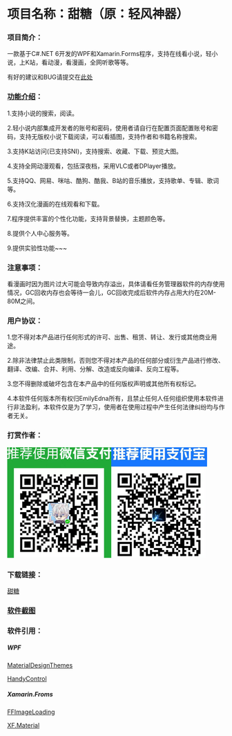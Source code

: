 # 项目名称：甜糖（原：轻风神器）

### 项目简介：

一款基于C#.NET 6开发的WPF和Xamarin.Forms程序，支持在线看小说，轻小说，上K站，看动漫，看漫画，全网听歌等等。

有好的建议和BUG请提交在[此处](https://github.com/EmilyEdna/CandySugar/issues)

### [功能介绍](https://github.com/EmilyEdna/CandySugar/blob/master/framework.md)：

1.支持小说的搜索，阅读。

2.轻小说内部集成开发者的账号和密码，使用者请自行在配置页面配置账号和密码，支持无版权小说下载阅读，可以看插图，支持作者和书籍名称搜索。

3.支持K站访问(已支持SNI)，支持搜索、收藏、下载、预览大图。

4.支持全网动漫观看，包括深夜档，采用VLC或者DPlayer播放。

5.支持QQ、网易、咪咕、酷狗、酷我、B站的音乐播放，支持歌单、专辑、歌词等。

6.支持汉化漫画的在线观看和下载。

7.程序提供丰富的个性化功能，支持背景替换，主题颜色等。

8.提供个人中心服务等。

9.提供实验性功能~~~

### 注意事项：

看漫画时因为图片过大可能会导致内存溢出，具体请看任务管理器软件的内存使用情况，GC回收内存也会等待一会儿，GC回收完成后软件内存占用大约在20M-80M之间。

### 用户协议：

1.您不得对本产品进行任何形式的许可、出售、租赁、转让、发行或其他商业用途。

2.除非法律禁止此类限制，否则您不得对本产品的任何部分或衍生产品进行修改、翻译、改编、合并、利用、分解、改造或反向编译、反向工程等。

3.您不得删除或破坏包含在本产品中的任何版权声明或其他所有权标记。

4.本软件任何版本所有权归EmilyEdna所有，且禁止任何人任何组织使用本软件进行非法盈利，本软件仅是为了学习，使用者在使用过程中产生任何法律纠纷均与作者无关。

### 打赏作者：

![p7.png](Image/p7.png)![p8.png](Image/p8.png)

### 下载链接：
[甜糖](https://github.com/EmilyEdna/CandySugar/releases/download/V1/CandySugar.7z)

### [软件截图](https://github.com/EmilyEdna/CandySugar/blob/master/description.md)

### 软件引用：
##### WPF
[MaterialDesignThemes](https://github.com/MaterialDesignInXAML/MaterialDesignInXamlToolkit)

[HandyControl](https://github.com/ghost1372/HandyControls)

##### Xamarin.Froms
[FFImageLoading](https://github.com/luberda-molinet/FFImageLoading)

[XF.Material](https://github.com/Baseflow/XF-Material-Library)
